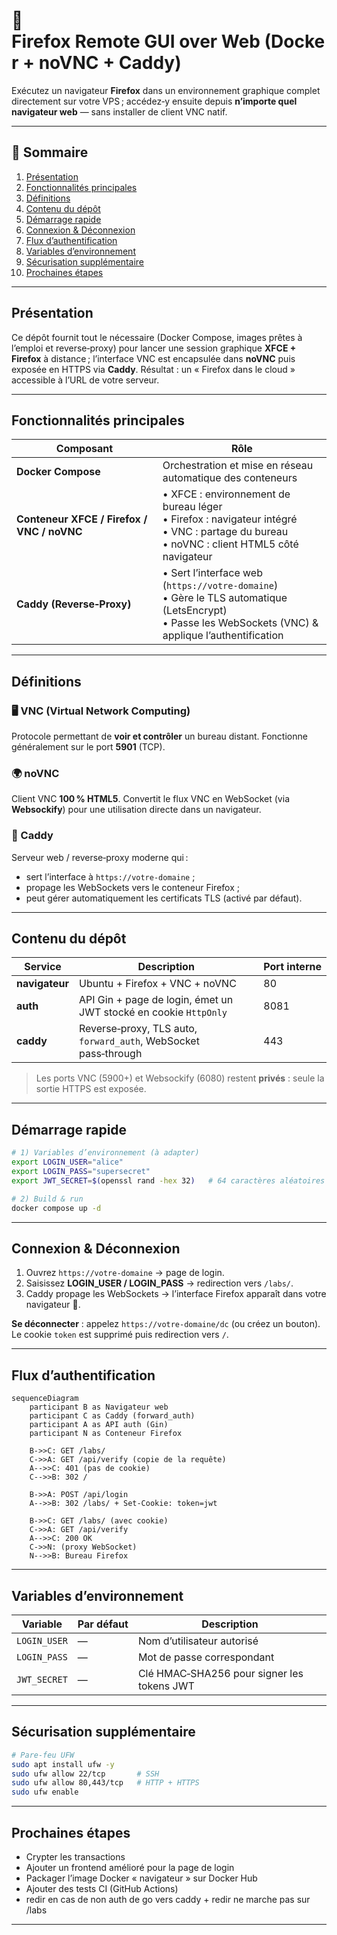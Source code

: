 # 🦊 Firefox Remote GUI over Web (Docker + noVNC + Caddy)

Exécutez un navigateur **Firefox** dans un environnement graphique complet directement sur votre VPS ; accédez‑y ensuite depuis **n’importe quel navigateur web** — sans installer de client VNC natif.

---

## 📑 Sommaire

1. [Présentation](#présentation)
2. [Fonctionnalités principales](#fonctionnalités-principales)
3. [Définitions](#définitions)
4. [Contenu du dépôt](#contenu-du-dépôt)
5. [Démarrage rapide](#démarrage-rapide)
6. [Connexion & Déconnexion](#connexion--déconnexion)
7. [Flux d’authentification](#flux-dauthentification)
8. [Variables d’environnement](#variables-denvironnement)
9. [Sécurisation supplémentaire](#sécurisation-supplémentaire)
10. [Prochaines étapes](#prochaines-étapes)

---

## Présentation

Ce dépôt fournit tout le nécessaire (Docker Compose, images prêtes à l’emploi et reverse‑proxy) pour lancer une session graphique **XFCE + Firefox** à distance ; l’interface VNC est encapsulée dans **noVNC** puis exposée en HTTPS via **Caddy**. Résultat : un « Firefox dans le cloud » accessible à l’URL de votre serveur.

---

## Fonctionnalités principales

| Composant | Rôle |
|-----------|------|
| **Docker Compose** | Orchestration et mise en réseau automatique des conteneurs |
| **Conteneur XFCE / Firefox / VNC / noVNC** | • XFCE : environnement de bureau léger<br>• Firefox : navigateur intégré<br>• VNC : partage du bureau<br>• noVNC : client HTML5 côté navigateur |
| **Caddy (Reverse‑Proxy)** | • Sert l’interface web (<code>https://votre‑domaine</code>)<br>• Gère le TLS automatique (LetsEncrypt)<br>• Passe les WebSockets (VNC) & applique l’authentification |

---

## Définitions

### 🖥️ VNC (Virtual Network Computing)
Protocole permettant de **voir et contrôler** un bureau distant. Fonctionne généralement sur le port **5901** (TCP).

### 🌍 noVNC
Client VNC **100 % HTML5**. Convertit le flux VNC en WebSocket (via **Websockify**) pour une utilisation directe dans un navigateur.

### 🧰 Caddy
Serveur web / reverse‑proxy moderne qui :

* sert l’interface à <code>https://votre‑domaine</code> ;
* propage les WebSockets vers le conteneur Firefox ;
* peut gérer automatiquement les certificats TLS (activé par défaut).

---

## Contenu du dépôt

| Service | Description | Port interne |
|---------|-------------|--------------|
| **navigateur** | Ubuntu + Firefox + VNC + noVNC | 80 |
| **auth** | API Gin + page de login, émet un JWT stocké en cookie <code>HttpOnly</code> | 8081 |
| **caddy** | Reverse‑proxy, TLS auto, <code>forward_auth</code>, WebSocket pass‑through | 443 |

> Les ports VNC (5900+) et Websockify (6080) restent **privés** : seule la sortie HTTPS est exposée.

---

## Démarrage rapide

```bash
# 1) Variables d’environnement (à adapter)
export LOGIN_USER="alice"
export LOGIN_PASS="supersecret"
export JWT_SECRET=$(openssl rand -hex 32)   # 64 caractères aléatoires

# 2) Build & run
docker compose up -d
```

---

## Connexion & Déconnexion

1. Ouvrez <code>https://votre‑domaine</code> → page de login.
2. Saisissez **LOGIN_USER / LOGIN_PASS** → redirection vers <code>/labs/</code>.
3. Caddy propage les WebSockets → l’interface Firefox apparaît dans votre navigateur 🎉.

**Se déconnecter** : appelez <code>https://votre‑domaine/dc</code> (ou créez un bouton). Le cookie <code>token</code> est supprimé puis redirection vers <code>/</code>.

---

## Flux d’authentification

```mermaid
sequenceDiagram
    participant B as Navigateur web
    participant C as Caddy (forward_auth)
    participant A as API auth (Gin)
    participant N as Conteneur Firefox

    B->>C: GET /labs/
    C->>A: GET /api/verify (copie de la requête)
    A-->>C: 401 (pas de cookie)
    C-->>B: 302 /

    B->>A: POST /api/login
    A-->>B: 302 /labs/ + Set-Cookie: token=jwt

    B->>C: GET /labs/ (avec cookie)
    C->>A: GET /api/verify
    A-->>C: 200 OK
    C->>N: (proxy WebSocket)
    N-->>B: Bureau Firefox
```

---

## Variables d’environnement

| Variable | Par défaut | Description |
|----------|------------|-------------|
| `LOGIN_USER` | — | Nom d’utilisateur autorisé |
| `LOGIN_PASS` | — | Mot de passe correspondant |
| `JWT_SECRET` | — | Clé HMAC‑SHA256 pour signer les tokens JWT |

---

## Sécurisation supplémentaire

```bash
# Pare‑feu UFW
sudo apt install ufw -y
sudo ufw allow 22/tcp       # SSH
sudo ufw allow 80,443/tcp   # HTTP + HTTPS
sudo ufw enable
```

---

## Prochaines étapes

* Crypter les transactions
* Ajouter un frontend amélioré pour la page de login
* Packager l’image Docker « navigateur » sur Docker Hub
* Ajouter des tests CI (GitHub Actions)
* redir en cas de non auth de go vers caddy + redir ne marche pas sur /labs

---

